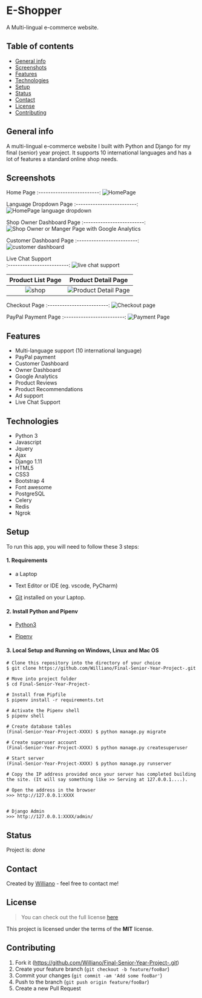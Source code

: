 # E-Shopper
A Multi-lingual e-commerce website.


## Table of contents
* [General info](#general-info)
* [Screenshots](#screenshots)
* [Features](#features)
* [Technologies](#technologies)
* [Setup](#setup)
* [Status](#status)
* [Contact](#contact)
* [License](#license)
* [Contributing](#contributing)


## General info
A multi-lingual e-commerce website I built with Python and Django for my final (senior) year project. It supports 10 international languages and has a lot of features a standard online shop needs.

## Screenshots

Home Page
:-------------------------:
![HomePage](https://user-images.githubusercontent.com/19711677/86519243-7a55af00-bdfe-11ea-8a43-a9850710bd82.JPG)


Language Dropdown Page
:-------------------------:
![HomePage language dropdown](https://user-images.githubusercontent.com/19711677/86519338-79714d00-bdff-11ea-8780-a09ec73ef9d4.JPG)


 Shop Owner Dashboard Page
:-------------------------:
![Shop Owner or Manger Page with Google Analytics](https://user-images.githubusercontent.com/19711677/86519242-79bd1880-bdfe-11ea-8681-a613f0e77faf.JPG)


Customer Dashboard Page
:-------------------------:
![customer dashboard](https://user-images.githubusercontent.com/19711677/86519241-79bd1880-bdfe-11ea-946c-27d0adf8745b.JPG)


Live Chat Support           
:-------------------------:
![live chat support](https://user-images.githubusercontent.com/19711677/86519249-7b86dc00-bdfe-11ea-8809-cb1e7c304637.JPG)

 
Product List Page       |  Product Detail Page
:-------------------------:|:-------------------------:
![shop](https://user-images.githubusercontent.com/19711677/86519337-79714d00-bdff-11ea-88a0-4001d8ab386a.JPG) | ![Product Detail Page](https://user-images.githubusercontent.com/19711677/86519245-7aee4580-bdfe-11ea-802f-154ad56b80ff.JPG)

Checkout Page 
:-------------------------:
![Checkout page](https://user-images.githubusercontent.com/19711677/86519248-7b86dc00-bdfe-11ea-9df0-4b1113de6938.JPG)


PayPal Payment Page
:-------------------------:
![Payment Page](https://user-images.githubusercontent.com/19711677/86519247-7b86dc00-bdfe-11ea-81f5-6a32aa760d7d.JPG)

 


## Features

* Multi-language support (10 international language)
* PayPal payment
* Customer Dashboard
* Owner Dashboard
* Google Analytics
* Product Reviews
* Product Recommendations
* Ad support
* Live Chat Support


## Technologies
* Python 3
* Javascript
* Jquery 
* Ajax
* Django 1.11
* HTML5
* CSS3 
* Bootstrap 4
* Font awesome
* PostgreSQL
* Celery
* Redis
* Ngrok

## Setup

To run this app, you will need to follow these 3 steps:

#### 1. Requirements
  - a Laptop

  - Text Editor or IDE (eg. vscode, PyCharm)

  - [Git](https://git-scm.com/book/en/v2/Getting-Started-Installing-Git) installed on your Laptop.


#### 2. Install Python and Pipenv
  - [Python3](https://www.python.org/downloads/)
  

  - [Pipenv](https://pipenv-es.readthedocs.io/es/stable/)

#### 3. Local Setup and Running on Windows, Linux and Mac OS

  ```
  # Clone this repository into the directory of your choice
  $ git clone https://github.com/Williano/Final-Senior-Year-Project-.git

  # Move into project folder
  $ cd Final-Senior-Year-Project-

  # Install from Pipfile
  $ pipenv install -r requirements.txt 

  # Activate the Pipenv shell
  $ pipenv shell

  # Create database tables
  (Final-Senior-Year-Project-XXXX) $ python manage.py migrate
  
  # Create superuser account
  (Final-Senior-Year-Project-XXXX) $ python manage.py createsuperuser

  # Start server
  (Final-Senior-Year-Project-XXXX) $ python manage.py runserver
  
  # Copy the IP address provided once your server has completed building the site. (It will say something like >> Serving at 127.0.0.1....).
  
  # Open the address in the browser
  >>> http://127.0.0.1:XXXX
  
  
  # Django Admin
  >>> http://127.0.0.1:XXXX/admin/
  ```


## Status
Project is: _done_

## Contact
Created by [Williano](https://williano.github.io/) - feel free to contact me!

## License
>You can check out the full license [here](https://github.com/Williano/Final-Senior-Year-Project-/blob/master/LICENSE.md)

This project is licensed under the terms of the **MIT** license.

## Contributing

1. Fork it (<https://github.com/Williano/Final-Senior-Year-Project-.git>)
2. Create your feature branch (`git checkout -b feature/fooBar`)
3. Commit your changes (`git commit -am 'Add some fooBar'`)
4. Push to the branch (`git push origin feature/fooBar`)
5. Create a new Pull Request


